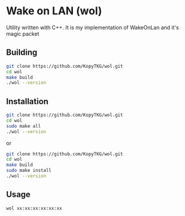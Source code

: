# Wake on LAN (wol)

Utility written with C++. It is my implementation of WakeOnLan and it's magic packet


## Building

```bash
git clone https://github.com/KopyTKG/wol.git
cd wol
make build
./wol --version
```
## Installation

```bash
git clone https://github.com/KopyTKG/wol.git
cd wol
sudo make all 
./wol --version
```

or

```bash
git clone https://github.com/KopyTKG/wol.git
cd wol
make build
sudo make install 
./wol --version
```

## Usage

```bash
wol xx:xx:xx:xx:xx:xx
```

